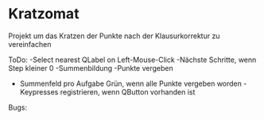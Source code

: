# Kratzomat
Projekt um das Kratzen der Punkte nach der Klausurkorrektur zu vereinfachen


ToDo:
-Select nearest QLabel on Left-Mouse-Click
-Nächste Schritte, wenn Step kleiner 0
-Summenbildung
-Punkte vergeben
- Summenfeld pro Aufgabe Grün, wenn alle Punkte vergeben worden
-Keypresses registrieren, wenn QButton vorhanden ist


Bugs:
